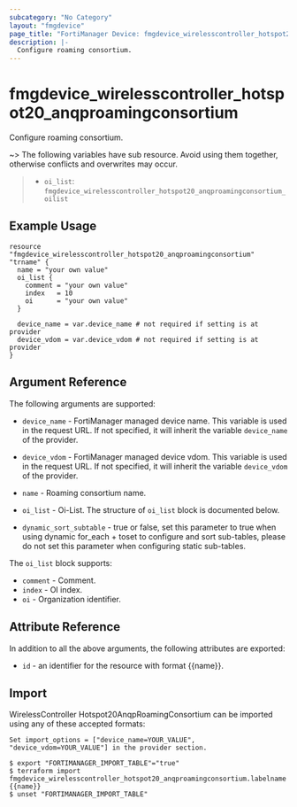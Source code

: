 ```yaml
---
subcategory: "No Category"
layout: "fmgdevice"
page_title: "FortiManager Device: fmgdevice_wirelesscontroller_hotspot20_anqproamingconsortium"
description: |-
  Configure roaming consortium.
---
```


# fmgdevice_wirelesscontroller_hotspot20_anqproamingconsortium
Configure roaming consortium.

~> The following variables have sub resource. Avoid using them together, otherwise conflicts and overwrites may occur.
>- `oi_list`: `fmgdevice_wirelesscontroller_hotspot20_anqproamingconsortium_oilist`



## Example Usage

```hcl
resource "fmgdevice_wirelesscontroller_hotspot20_anqproamingconsortium" "trname" {
  name = "your own value"
  oi_list {
    comment = "your own value"
    index   = 10
    oi      = "your own value"
  }

  device_name = var.device_name # not required if setting is at provider
  device_vdom = var.device_vdom # not required if setting is at provider
}
```

## Argument Reference


The following arguments are supported:

* `device_name` - FortiManager managed device name. This variable is used in the request URL. If not specified, it will inherit the variable `device_name` of the provider.
* `device_vdom` - FortiManager managed device vdom. This variable is used in the request URL. If not specified, it will inherit the variable `device_vdom` of the provider.

* `name` - Roaming consortium name.
* `oi_list` - Oi-List. The structure of `oi_list` block is documented below.
* `dynamic_sort_subtable` - true or false, set this parameter to true when using dynamic for_each + toset to configure and sort sub-tables, please do not set this parameter when configuring static sub-tables.

The `oi_list` block supports:

* `comment` - Comment.
* `index` - OI index.
* `oi` - Organization identifier.


## Attribute Reference

In addition to all the above arguments, the following attributes are exported:
* `id` - an identifier for the resource with format {{name}}.

## Import

WirelessController Hotspot20AnqpRoamingConsortium can be imported using any of these accepted formats:
```
Set import_options = ["device_name=YOUR_VALUE", "device_vdom=YOUR_VALUE"] in the provider section.

$ export "FORTIMANAGER_IMPORT_TABLE"="true"
$ terraform import fmgdevice_wirelesscontroller_hotspot20_anqproamingconsortium.labelname {{name}}
$ unset "FORTIMANAGER_IMPORT_TABLE"
```

